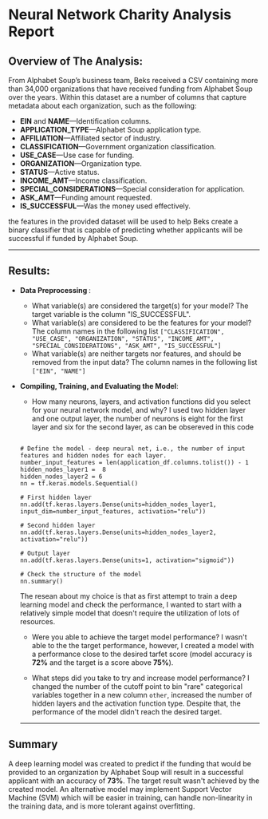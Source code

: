 # Neural Network Charity Analysis Report

## Overview of The Analysis:

From Alphabet Soup’s business team, Beks received a CSV containing more than 34,000 organizations that have received funding from Alphabet Soup over the years. Within this dataset are a number of columns that capture metadata about each organization, such as the following:

- <b>EIN</b> and <b>NAME</b>—Identification columns.
- <b>APPLICATION_TYPE</b>—Alphabet Soup application type.
- <b>AFFILIATION</b>—Affiliated sector of industry.
- <b>CLASSIFICATION</b>—Government organization classification.
- <b>USE_CASE</b>—Use case for funding.
- <b>ORGANIZATION</b>—Organization type.
- <b>STATUS</b>—Active status.
- <b>INCOME_AMT</b>—Income classification.
- <b>SPECIAL_CONSIDERATIONS</b>—Special consideration for application.
- <b>ASK_AMT</b>—Funding amount requested.
- <b>IS_SUCCESSFUL</b>—Was the money used effectively.

the features in the provided dataset will be used to help Beks create a binary classifier that is capable of predicting whether applicants will be successful if funded by Alphabet Soup.

---

## Results:

- <b>Data Preprocessing </b>:
  - What variable(s) are considered the target(s) for your model?
  The target variable is the column "IS_SUCCESSFUL". 
  - What variable(s) are considered to be the features for your model?
  The column names in the following list `` ["CLASSIFICATION", "USE_CASE", "ORGANIZATION", "STATUS", "INCOME_AMT", "SPECIAL_CONSIDERATIONS", "ASK_AMT", "IS_SUCCESSFUL"] ``
  - What variable(s) are neither targets nor features, and should be removed from the input data?
  The column names in the following list ``["EIN", "NAME"] `` 
- <b>Compiling, Training, and Evaluating the Model</b>:
  - How many neurons, layers, and activation functions did you select for your neural network model, and why?
  I used two hidden layer and one output layer, the number of neurons is eight for the first layer and six for the second layer, as can be obsereved in this code
  <pre><code>
  # Define the model - deep neural net, i.e., the number of input features and hidden nodes for each layer.
  number_input_features = len(application_df.columns.tolist()) - 1
  hidden_nodes_layer1 =  8
  hidden_nodes_layer2 = 6
  nn = tf.keras.models.Sequential()
  
  # First hidden layer
  nn.add(tf.keras.layers.Dense(units=hidden_nodes_layer1, input_dim=number_input_features, activation="relu"))
  
  # Second hidden layer
  nn.add(tf.keras.layers.Dense(units=hidden_nodes_layer2, activation="relu"))
  
  # Output layer
  nn.add(tf.keras.layers.Dense(units=1, activation="sigmoid"))
  
  # Check the structure of the model
  nn.summary()
  </code></pre>
  The resean about my choice is that as first attempt to train a deep learning model and check the performance, I wanted to start with a relatively simple model that doesn't       require the utilization of lots of resources. 
  
  - Were you able to achieve the target model performance?
  I wasn't able to the the target performance, however, I created a model with a performance close to the desired tarfet score (model accuracy is <strong>72%</strong> and the target is a score above <strong>75%</strong>).
  
  - What steps did you take to try and increase model performance?
  I changed the number of the cutoff point to bin "rare" categorical variables together in a new column `` other ``, increased the number of hidden layers and the activation       function type. Despite that, the performance of the model didn't reach the desired target. 
  ---
  
## Summary
  
A deep learning model was created to predict if the funding that would be provided to an organization by Alphabet Soup will result in a successful applicant with an accuracy of <b>73%</b>. The target result wasn't achieved by the created model. An alternative model may implement Support Vector Machine (SVM) which will be easier in training, can handle non-linearity in the training data, and is more tolerant against overfitting.  
